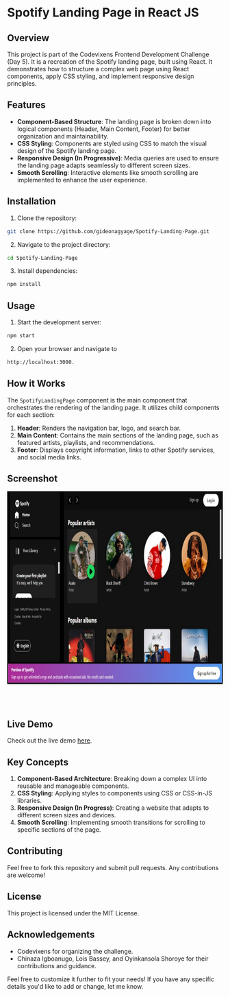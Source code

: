 # Spotify Landing Page in React JS

## Overview

This project is part of the Codevixens Frontend Development Challenge (Day 5). It is a recreation of the Spotify landing page, built using React. It demonstrates how to structure a complex web page using React components, apply CSS styling, and implement responsive design principles.

## Features

- **Component-Based Structure**: The landing page is broken down into logical components (Header, Main Content, Footer) for better organization and maintainability.
- **CSS Styling**: Components are styled using CSS to match the visual design of the Spotify landing page.
- **Responsive Design (In Progressive)**: Media queries are used to ensure the landing page adapts seamlessly to different screen sizes.
- **Smooth Scrolling**: Interactive elements like smooth scrolling are implemented to enhance the user experience.

## Installation

1. Clone the repository:

```bash
git clone https://github.com/gideonagyage/Spotify-Landing-Page.git
```

2. Navigate to the project directory:

```bash
cd Spotify-Landing-Page
```

3. Install dependencies:

```bash
npm install
```

## Usage

1. Start the development server:

```bash
npm start
```

2. Open your browser and navigate to

```bash
http://localhost:3000.
```

## How it Works

The `SpotifyLandingPage` component is the main component that orchestrates the rendering of the landing page. It utilizes child components for each section:

1. **Header**: Renders the navigation bar, logo, and search bar.
2. **Main Content**: Contains the main sections of the landing page, such as featured artists, playlists, and recommendations.
3. **Footer**: Displays copyright information, links to other Spotify services, and social media links.

## Screenshot

<img src="./img/Screenshot.jpeg" height="450px" alt="Large" title="First Quote">

<br> <br>

## Live Demo

Check out the live demo [here](https://gideon-agyage.web.app/).

## Key Concepts

1. **Component-Based Architecture**: Breaking down a complex UI into reusable and manageable components.
2. **CSS Styling**: Applying styles to components using CSS or CSS-in-JS libraries.
3. **Responsive Design (In Progress)**: Creating a website that adapts to different screen sizes and devices.
4. **Smooth Scrolling**: Implementing smooth transitions for scrolling to specific sections of the page.

## Contributing

Feel free to fork this repository and submit pull requests. Any contributions are welcome!

## License

This project is licensed under the MIT License.

## Acknowledgements

- Codevixens for organizing the challenge.
- Chinaza Igboanugo, Lois Bassey, and Oyinkansola Shoroye for their contributions and guidance.

Feel free to customize it further to fit your needs! If you have any specific details you'd like to add or change, let me know.
